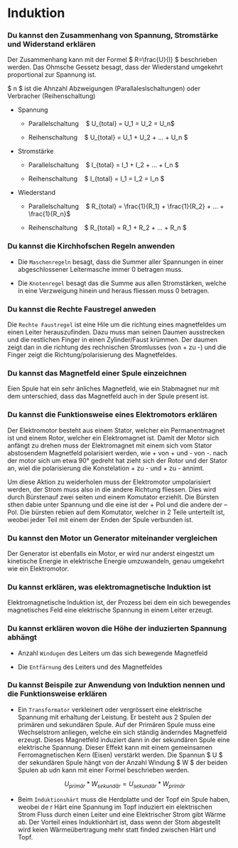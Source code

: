 # Induktion

### Du kannst den Zusammenhang von Spannung, Stromstärke und Widerstand erklären

Der Zusammenhang kann mit der Formel $ R=\frac{U}{I} $ beschrieben werden. Das Ohmsche
Gessetz besagt, dass der Wiederstand umgekehrt proportional zur Spannung ist. 

$ n $ ist die Ahnzahl Abzweigungen (Parallaleslschaltungen) oder Verbracher (Reihenschaltung)

- Spannung
  
  - Parallelschaltung    $ U_{total} = U_1 = U_2 =  U_n$
  
  - Reihenschaltung    $ U_{total} = U_1 + U_2 + ... + U_n $

- Stromstärke
  
  - Parallelschaltung    $ I_{total} = I_1 + I_2 + ... + I_n $
  
  - Reihenschaltung    $ I_{total} = I_1 = I_2 = I_n $

- Wiederstand
  
  - Parallelschaltung    $ R_{total} = \frac{1}{R_1} + \frac{1}{R_2} + ... + \frac{1}{R_n}$
  
  - Reihenschaltung    $ R_{total} = R_1 + R_2 + ... + R_n $

### Du kannst die Kirchhofschen Regeln anwenden

- Die `Maschenregeln` besagt, dass die Summer aller Spannungen in einer
  abgeschlossener Leitermasche immer 0 betragen muss.

- Die `Knotenregel` besagt das die Summe aus allen Stromstärken, welche in eine
  Verzweigung hinein und heraus fliessen muss 0 betragen.

### Du kannst die Rechte Faustregel anweden

Die `Rechte Faustregel` ist eine Hile um die richtung eines magnetfeldes um einen
Leiter herauszufinden. Dazu muss man seinen Daumen ausstrecken und die restlichen
Finger in einen Zylinder/Faust krümmen. Der daumen zeigt dan in die richtung des
rechnischen Stromlusses (von + zu -) und die Finger zeigt die Richtung/polarisierung
des Magnetfeldes.

### Du kannst das Magnetfeld einer Spule einzeichnen

Eien Spule hat ein sehr änliches Magnetfeld, wie ein Stabmagnet nur mit dem
unterschied, dass das Magnetfeld auch in der Spule present ist.

### Du kannst die Funktionsweise eines Elektromotors erklären

Der Elektromotor besteht aus einem Stator, welcher ein Permanentmagnet ist und
einem Rotor, welcher ein Elektromagnet ist. Damit der Motor sich anfängt zu drehen
muss der Elektromagnet mit einem sich vom Stator abstosendem Magnetfeld
polarisiert werden, wie + von + und - von -. nach der motor sich um etwa 90° gedreht
hat zieht sich der Rotor und der Stator an, wiel die polarisierung die Konstelation + zu - und + zu - annimt. 

Um diese Aktion zu weiderholen muss der Elektromotor umpolarisiert werden, der
Strom muss also in die andere Richtung fliessen. Dies wird durch Bürstenauf zwei
seiten und einem Komutator erziehlt. Die Bürsten sthen dabie unter Spannung und die
eine ist der + Pol und die andere der – Pol. Die bürsten rebien auf dem Komutator,
welcher in 2 Teile unterteilt ist, weobei jeder Teil mit einem der Enden der Spule
verbunden ist.

### Du kannst den Motor un Generator miteinander vergleichen

Der Generator ist ebenfalls ein Motor, er wird nur anderst eingestzt um kinetische
Energie in elektrische Energie umzuwandeln, genau umgekehrt wie ein Elektromotor.

### Du kannst erklären, was elektromagnetische Induktion ist

Elektromagnetische Induktion ist, der Prozess bei dem ein sich bewegendes
magnetisches Feld eine elektrische Spannung in einem Leiter erzeugt.

### Du kannst erklären wovon die Höhe der induzierten Spannung abhängt

- Anzahl `Windugen` des Leiters um das sich bewegende Magnetfeld

- Die `Entfärnung` des Leiters und des Magnetfeldes

### Du kannst Beispile zur Anwendung von Induktion nennen und die Funktionsweise erklären

- Ein `Transformator` verkleinert oder vergrössert eine elektrische Spannung mit
  erhaltung der Leistung. Er besteht aus 2 Spulen der primären und sekundären
  Spule. Auf der Primären Spule muss eine Wechselstrom anliegen, welche ein
  sich ständig änderndes Magnetfeld erzeugt. Dieses Magnetfeld induziert dann in der sekundären Spule eine elektrische Spannung. Dieser Effekt kann mit einem
  gemeinsamen Ferromagnetischen Kern (Eisen) verstärkt werden.
  Die Spannun  $ U $ der sekundären Spule hängt von der Anzahl Windung $ W $ der
  beiden Spulen ab udn kann mit einer Formel beschrieben werden.
  
  $$
  U_{primär} * W_{sekundär} = U_{sekundär} * W_{primär}
  $$

- Beim `Induktionshärt` muss die Herdplatte und der Topf ein Spule haben, weobei de r Härt eine Spannung im Topf induziert ein elektrischen Strom Fluss durch einen Leiter und eine Elektrischer Strom gibt Wärme ab. Der Vorteil eines Induktionhärt ist, dass wenn der Stom abgestellt wird keien Wärmeübertragung mehr statt finded zwischen Härt und Topf.

